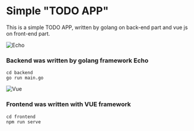 Simple "TODO APP"
==================
This is a simple TODO APP, written by golang on back-end part and vue js on front-end part.

![Echo](https://cdn.labstack.com/images/echo-logo.svg)
### Backend was written by golang framework Echo

```
cd backend
go run main.go
```

![Vue](https://vuejs.org/images/logo.png)
### Frontend was written with VUE framework

```
cd frontend
npm run serve
```